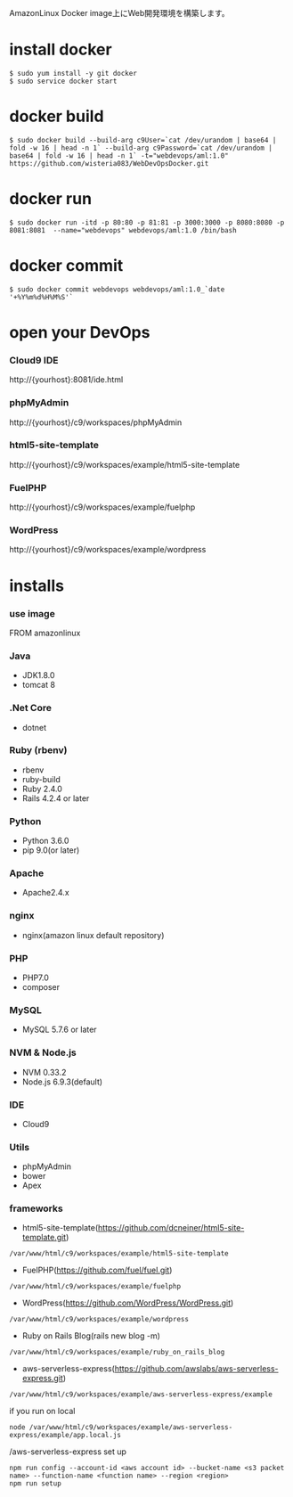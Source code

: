 AmazonLinux Docker image上にWeb開発環境を構築します。

# install docker
```
$ sudo yum install -y git docker
$ sudo service docker start
```

# docker build
```
$ sudo docker build --build-arg c9User=`cat /dev/urandom | base64 | fold -w 16 | head -n 1` --build-arg c9Password=`cat /dev/urandom | base64 | fold -w 16 | head -n 1` -t="webdevops/aml:1.0" https://github.com/wisteria083/WebDevOpsDocker.git 
```

# docker run
```
$ sudo docker run -itd -p 80:80 -p 81:81 -p 3000:3000 -p 8080:8080 -p 8081:8081  --name="webdevops" webdevops/aml:1.0 /bin/bash
```

# docker commit
```
$ sudo docker commit webdevops webdevops/aml:1.0_`date '+%Y%m%d%H%M%S'`
```

# open your DevOps

### Cloud9 IDE
http://{yourhost}:8081/ide.html

### phpMyAdmin
http://{yourhost}/c9/workspaces/phpMyAdmin

### html5-site-template
http://{yourhost}/c9/workspaces/example/html5-site-template

### FuelPHP
http://{yourhost}/c9/workspaces/example/fuelphp

### WordPress
http://{yourhost}/c9/workspaces/example/wordpress

# installs

### use image
FROM amazonlinux

### Java
* JDK1.8.0
* tomcat 8

### .Net Core
* dotnet

### Ruby (rbenv)
* rbenv
* ruby-build
* Ruby 2.4.0
* Rails 4.2.4 or later

### Python
* Python 3.6.0
* pip 9.0(or later)

### Apache
* Apache2.4.x

### nginx
* nginx(amazon linux default repository)

### PHP
* PHP7.0
* composer

### MySQL
* MySQL 5.7.6 or later

### NVM & Node.js
* NVM 0.33.2
* Node.js 6.9.3(default)

### IDE
* Cloud9

### Utils
* phpMyAdmin
* bower
* Apex

### frameworks
* html5-site-template(https://github.com/dcneiner/html5-site-template.git)
```
/var/www/html/c9/workspaces/example/html5-site-template
```

* FuelPHP(https://github.com/fuel/fuel.git)
```
/var/www/html/c9/workspaces/example/fuelphp
```

* WordPress(https://github.com/WordPress/WordPress.git)
```
/var/www/html/c9/workspaces/example/wordpress
```

* Ruby on Rails Blog(rails new blog -m)
```
/var/www/html/c9/workspaces/example/ruby_on_rails_blog
```

* aws-serverless-express(https://github.com/awslabs/aws-serverless-express.git)
```
/var/www/html/c9/workspaces/example/aws-serverless-express/example
```

if you run on local
```
node /var/www/html/c9/workspaces/example/aws-serverless-express/example/app.local.js
```

/aws-serverless-express set up
```
npm run config --account-id <aws account id> --bucket-name <s3 packet name> --function-name <function name> --region <region>
npm run setup
```
